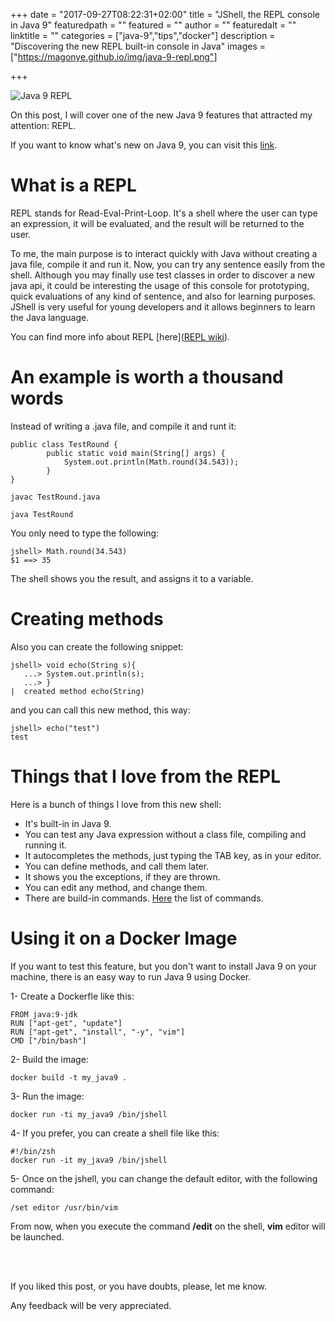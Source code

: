 +++
date = "2017-09-27T08:22:31+02:00"
title = "JShell, the REPL console in Java 9"
featuredpath = ""
featured = ""
author = ""
featuredalt = ""
linktitle = ""
categories = ["java-9","tips","docker"]
description = "Discovering the new REPL built-in console in Java"
images = ["https://magonye.github.io/img/java-9-repl.png"]

+++

[logo]: https://magonye.github.io/img/java-9-repl.png  "Java 9 REPL"

![Java 9 REPL][logo]

On this post, I will cover one of the new Java 9 features that attracted my attention: REPL.

If you want to know what's new on Java 9, you can visit this [link](https://docs.oracle.com/javase/9/whatsnew/toc.htm). 

# What is a REPL

REPL stands for Read-Eval-Print-Loop. It's a shell where the user can type an expression, it will be evaluated, and the result will be returned to the user.
 
To me, the main purpose is to interact quickly with Java without creating a java file, compile it and run it. Now, you can try any sentence easily from the shell. Although you may finally use test classes in order to discover a new java api, it could be interesting the usage of this console for prototyping, quick evaluations of any kind of sentence, and also for learning purposes. JShell is very useful for young developers and it allows beginners to learn the Java language.    
 
You can find more info about REPL [here]([REPL wiki](https://en.wikipedia.org/wiki/Read%E2%80%93eval%E2%80%93print_loop)). 

# An example is worth a thousand words

Instead of writing a .java file, and compile it and runt it:

```
public class TestRound {
	    public static void main(String[] args) {
		    System.out.println(Math.round(34.543));
	    }
}
```
```
javac TestRound.java
```
```
java TestRound
```

You only need to type the following:

```
jshell> Math.round(34.543)
$1 ==> 35
```
The shell shows you the result, and assigns it to a variable.

# Creating methods

Also you can create the following snippet:

```
jshell> void echo(String s){
   ...> System.out.println(s);
   ...> }
|  created method echo(String)
```

and you can call this new method, this way:


```
jshell> echo("test")
test
```

# Things that I love from the REPL

Here is a bunch of things I love from this new shell:

* It's built-in in Java 9.
* You can test any Java expression without a class file, compiling and running it.
* It autocompletes the methods, just typing the TAB key, as in your editor.
* You can define methods, and call them later.
* It shows you the exceptions, if they are thrown.
* You can edit any method, and change them.
* There are build-in commands. [Here](https://jshelltutorial.com/collection-of-jshell-commands/) the list of commands.

# Using it on a Docker Image

If you want to test this feature, but you don't want to install Java 9 on your machine, there is an easy way to run Java 9 using Docker.

1- Create a Dockerfle like this:

```
FROM java:9-jdk
RUN ["apt-get", "update"]
RUN ["apt-get", "install", "-y", "vim"]
CMD ["/bin/bash"]
```

2- Build the image:
```
docker build -t my_java9 .
```

3- Run the image:
```
docker run -ti my_java9 /bin/jshell 
```

4- If you prefer, you can create a shell file like this:
```
#!/bin/zsh 
docker run -it my_java9 /bin/jshell
```

5- Once on the jshell, you can change the default editor, with the following command:
   
   ```
   /set editor /usr/bin/vim
   ```
   From now, when you execute the command **/edit** on the shell, **vim**  editor will be launched.
   
<br><br>

If you liked this post, or you have doubts, please, let me know.

Any feedback will be very appreciated.